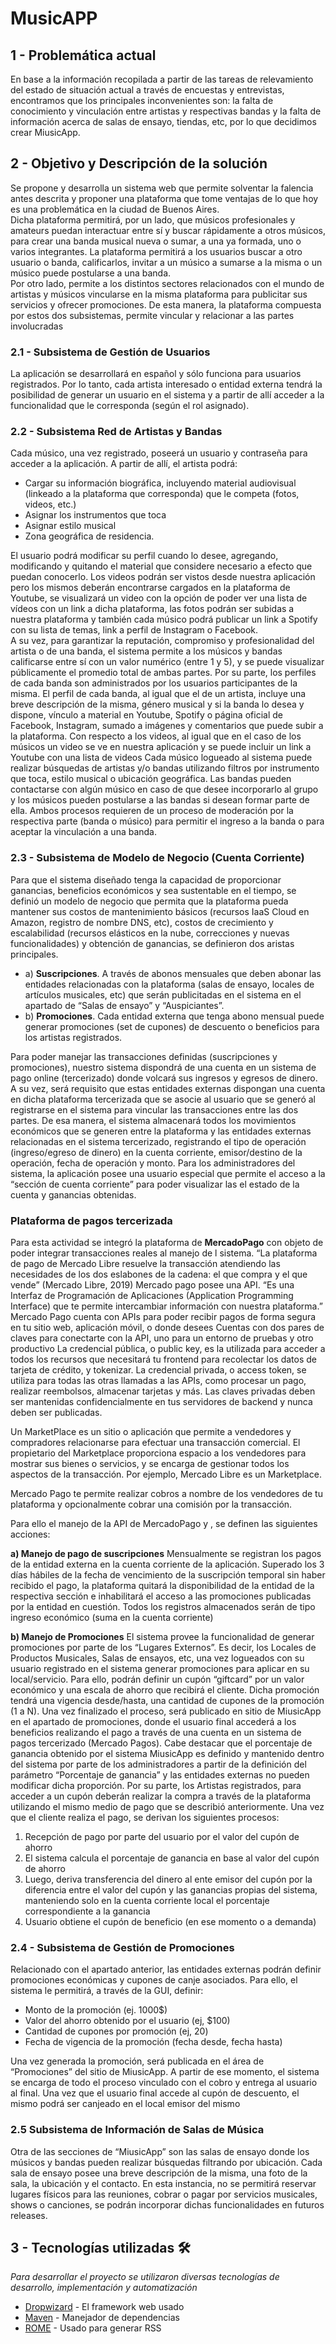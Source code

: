 # MusicAPP

## 1 - Problemática actual

En base a la información recopilada a partir de las tareas de relevamiento del estado de situación actual a través de encuestas y entrevistas, encontramos que los principales inconvenientes son: la falta de conocimiento y vinculación entre artistas y respectivas bandas y la  falta de información acerca de salas de ensayo, tiendas, etc, por lo que decidimos crear MiusicApp.

## 2 - Objetivo y Descripción de la solución

Se propone y desarrolla un sistema web que permite solventar la falencia antes descrita y proponer una plataforma que tome ventajas de lo que hoy es una problemática en la ciudad de Buenos Aires.  
Dicha plataforma permitirá, por un lado, que músicos profesionales y amateurs puedan interactuar entre sí y buscar rápidamente a otros músicos, para crear una banda musical nueva o sumar, a una ya formada, uno o varios integrantes. La plataforma permitirá a los usuarios buscar a otro usuario o banda, calificarlos, invitar a un músico a sumarse a la misma o un músico puede postularse a una banda.  
Por otro lado, permite a los distintos sectores relacionados con el mundo de artistas y músicos vincularse en la misma plataforma para publicitar sus servicios y ofrecer promociones.  De esta manera, la plataforma compuesta por estos dos subsistemas, permite vincular y relacionar a las partes involucradas

### 2.1 - Subsistema de Gestión de Usuarios
La aplicación se desarrollará en español y sólo funciona para usuarios registrados. Por lo tanto, cada artista interesado o entidad externa tendrá la posibilidad de generar un usuario en el sistema y a partir de allí acceder a la funcionalidad que le corresponda (según el rol asignado).

### 2.2 - Subsistema Red de Artistas y Bandas
Cada músico, una vez registrado, poseerá un usuario y contraseña para acceder a la aplicación.  A partir de allí, el artista podrá:
* Cargar su información biográfica, incluyendo material audiovisual (linkeado a la plataforma que corresponda) que le competa (fotos, videos, etc.) 
* Asignar los instrumentos que toca
* Asignar estilo musical 
* Zona geográfica de residencia. 

El usuario podrá modificar su perfil cuando lo desee, agregando, modificando y quitando el material que considere necesario a efecto que puedan conocerlo. Los videos podrán ser vistos desde nuestra aplicación pero los mismos deberán encontrarse  cargados en la plataforma de Youtube, se visualizará un video con la opción de poder ver una lista de vídeos con un link a dicha plataforma, las fotos podrán ser subidas a nuestra plataforma y también cada músico podrá publicar un link a Spotify con su lista de temas, link a perfil de Instagram o Facebook.  
A su vez, para garantizar la reputación, compromiso y profesionalidad del artista o de una banda, el sistema permite a los músicos y bandas calificarse entre sí con un valor numérico (entre 1 y 5),  y se puede visualizar públicamente el promedio total de ambas partes.
Por su parte, los perfiles de cada banda son administrados por los usuarios participantes de la misma. El perfil de cada banda, al igual que el de un artista, incluye una breve descripción de la misma, género musical y si la banda lo desea y dispone, vínculo a material en Youtube,  Spotify o página oficial de Facebook, Instagram, sumado a imágenes y comentarios que puede subir a la plataforma. Con respecto a los videos, al igual que en el caso de los músicos un video se ve en nuestra aplicación y se puede incluir un link a Youtube con una lista de videos 
Cada músico logueado al sistema puede realizar búsquedas de artistas y/o bandas utilizando filtros por instrumento que toca, estilo musical o  ubicación geográfica.  Las bandas pueden contactarse con algún músico en caso de que desee incorporarlo al grupo y los músicos pueden postularse a las bandas si desean formar parte de ella. Ambos procesos requieren de un proceso de moderación por la respectiva parte (banda o músico) para permitir el ingreso a la banda o para aceptar la vinculación a una banda.

### 2.3 - Subsistema de Modelo de Negocio (Cuenta Corriente)
Para que el sistema diseñado tenga la capacidad de proporcionar ganancias, beneficios económicos y sea sustentable en el tiempo, se definió un modelo de negocio que permita que la plataforma pueda mantener sus costos de mantenimiento básicos (recursos IaaS Cloud en Amazon, registro de nombre DNS, etc), costos de crecimiento y escalabilidad (recursos elásticos en la nube, correcciones y nuevas funcionalidades) y obtención de ganancias, se definieron dos aristas principales. 
* a) **Suscripciones**.  A través de abonos mensuales que deben abonar las entidades relacionadas con la plataforma (salas de ensayo, locales de artículos musicales, etc) que serán publicitadas en el sistema en el apartado de “Salas de ensayo” y “Auspiciantes”.  
* b) **Promociones**. Cada entidad externa que tenga abono mensual puede generar promociones (set de cupones) de descuento o beneficios para los artistas registrados. 

Para poder manejar las transacciones definidas (suscripciones y promociones), nuestro sistema dispondrá de una cuenta en un sistema de pago online (tercerizado) donde volcará sus ingresos y egresos de dinero. A su vez, será requisito que estas entidades externas dispongan una cuenta en dicha plataforma tercerizada que se asocie al usuario que se generó al registrarse en el sistema para vincular las transacciones entre las dos partes.  De esa manera, el sistema almacenará todos los movimientos económicos que se generen entre la plataforma y las entidades externas relacionadas en el sistema tercerizado, registrando el tipo de operación (ingreso/egreso de dinero) en la cuenta corriente, emisor/destino de la operación, fecha de operación y monto. Para los administradores del sistema, la aplicación posee una usuario especial que permite el acceso a la “sección de cuenta corriente” para poder visualizar las el estado de la cuenta y ganancias obtenidas. 

### Plataforma de pagos tercerizada
Para esta actividad se integró la plataforma de **MercadoPago** con objeto de poder integrar transacciones reales al manejo de l sistema. 
“La plataforma de pago de Mercado Libre resuelve la transacción atendiendo las necesidades de los dos eslabones de la cadena: el que compra y el que vende” (Mercado Libre, 2019)
Mercado pago posee una API. “Es una Interfaz de Programación de Aplicaciones (Application Programming Interface) que te permite intercambiar información con nuestra plataforma.”
Mercado Pago cuenta con APIs para poder recibir pagos de forma segura en tu sitio web, aplicación móvil, o donde desees
Cuentas con dos pares de claves para conectarte con la API, uno para un entorno de pruebas y otro productivo
La credencial pública, o public key, es la utilizada para acceder a todos los recursos que necesitará tu frontend para recolectar los datos de tarjeta de crédito, y tokenizar.
La credencial privada, o access token, se utiliza para todas las otras llamadas a las APIs, como procesar un pago, realizar reembolsos, almacenar tarjetas y más. Las claves privadas deben ser mantenidas confidencialmente en tus servidores de backend y nunca deben ser publicadas.

Un MarketPlace es un sitio o aplicación que permite a vendedores y compradores relacionarse para efectuar una transacción comercial. El propietario del Marketplace proporciona espacio a los vendedores para mostrar sus bienes o servicios, y se encarga de gestionar todos los aspectos de la transacción. Por ejemplo, Mercado Libre es un Marketplace.

Mercado Pago te permite realizar cobros a nombre de los vendedores de tu plataforma y opcionalmente cobrar una comisión por la transacción.

Para ello el manejo de la API de MercadoPago y , se definen las siguientes acciones:

**a) Manejo de pago de suscripciones**
Mensualmente se registran los pagos de la entidad externa en la cuenta corriente de la aplicación.  Superado los 3 días hábiles de la fecha de vencimiento de la suscripción temporal sin haber recibido el pago, la plataforma quitará la disponibilidad de la entidad de la respectiva sección e inhabilitará el acceso a las promociones publicadas por la entidad en cuestión.  Todos los registros almacenados serán de tipo ingreso económico (suma en la cuenta corriente) 

**b) Manejo de Promociones** 
El sistema provee la funcionalidad de generar promociones por parte de los “Lugares Externos”.  Es decir, los Locales de Productos Musicales, Salas de ensayos, etc, una vez logueados con su usuario registrado en el sistema generar promociones para aplicar en su local/servicio.  Para ello, podrán definir un cupón “giftcard” por un valor económico y una escala de ahorro que recibirá el cliente.  Dicha promoción tendrá una vigencia desde/hasta, una cantidad de cupones de la promoción (1 a N).  Una vez finalizado el proceso, será publicado en sitio de MiusicApp en el apartado de promociones, donde el usuario final accederá a los beneficios realizando el pago a través de una cuenta en un sistema de pagos tercerizado (Mercado Pagos).
Cabe destacar que el porcentaje de ganancia obtenido por el sistema MiusicApp es definido y mantenido dentro del sistema por parte de los administradores a partir de la definición del parámetro “Porcentaje de ganancia” y las entidades externas no pueden modificar dicha proporción.
Por su parte, los Artistas registrados, para acceder a un cupón deberán realizar la compra a través de la plataforma utilizando el mismo medio de pago que se describió anteriormente.  Una vez que el cliente realiza el pago, se derivan los siguientes procesos:
1) Recepción de pago por parte del usuario por el valor del cupón de ahorro
2) El sistema calcula el porcentaje de ganancia en base al valor del cupón de ahorro
3) Luego, deriva transferencia del dinero al ente emisor del cupón por la diferencia entre el valor del cupón y las ganancias propias del sistema, manteniendo solo en la cuenta corriente local el porcentaje correspondiente a la ganancia
4) Usuario obtiene el cupón de beneficio (en ese momento o a demanda)

### 2.4 - Subsistema de Gestión de Promociones
Relacionado con el apartado anterior, las entidades externas podrán definir promociones económicas y cupones de canje asociados. Para ello, el sistema le permitirá, a través de la GUI, definir:
* Monto de la promoción (ej. 1000$)
* Valor del ahorro obtenido por el usuario (ej, $100)
* Cantidad de cupones por promoción (ej, 20)
* Fecha de vigencia de la promoción (fecha desde, fecha hasta)

Una vez generada la promoción, será publicada en el área de “Promociones” del sitio de MiusicApp.  A partir de ese momento, el sistema se encarga de todo el proceso vinculado con el cobro y entrega al usuario al final.  Una vez que el usuario final accede al cupón de descuento, el mismo podrá ser canjeado en el local emisor del mismo

### 2.5 Subsistema de Información de Salas de Música
Otra de las secciones de “MiusicApp” son las salas de ensayo donde los músicos  y bandas pueden realizar búsquedas filtrando por ubicación. Cada sala de ensayo posee una breve descripción de la misma, una foto de la sala, la ubicación y el contacto.  En esta instancia, no se permitirá reservar lugares físicos para las reuniones, cobrar o pagar por servicios musicales, shows o canciones, se podrán incorporar dichas funcionalidades en futuros releases.


## 3 - Tecnologías utilizadas  🛠️

_Para desarrollar el proyecto se utilizaron diversas tecnologías de desarrollo, implementación y automatización_

* [Dropwizard](http://www.dropwizard.io/1.0.2/docs/) - El framework web usado
* [Maven](https://maven.apache.org/) - Manejador de dependencias
* [ROME](https://rometools.github.io/rome/) - Usado para generar RSS



